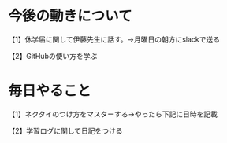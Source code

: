 # 今後の動きについて
【1】休学届に関して伊藤先生に話す。->月曜日の朝方にslackで送る

【2】GitHubの使い方を学ぶ

# 毎日やること
【1】ネクタイのつけ方をマスターする→やったら下記に日時を記載

【2】学習ログに関して日記をつける
